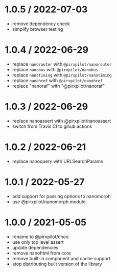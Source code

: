 
1.0.5 / 2022-07-03
==================

 * remove dependency check
 * simplify browser testing

1.0.4 / 2022-06-29
==================

 * replace `nanorouter` with `@pirxpilot/nanorouter`
 * replace `nanobus` with `@pirxpilot/nanobus`
 * replace `nanotiming` with `@pirxpilot/nanotiming`
 * replace `nanohref` with `@pirxpilot/nanohref`
 * replace "nanoraf" with "@pirxpilot/nanoraf"

1.0.3 / 2022-06-29
==================

 * replace nanoassert with @pirxpilot/nanoassert
 * switch from Travis CI to gihub actions

1.0.2 / 2022-06-21
==================

 * replace nanoquery with URLSearchParams

1.0.1 / 2022-05-27
==================

 * add support for passing options to nanomorph
 * use @pirxpilot/nanomorph module

1.0.0 / 2021-05-05
==================

 * rename to @pirxpilot/choo
 * use only top level assert
 * update dependencies
 * remove nanohtml from core
 * remove built-in component and cache support
 * stop distributing built version of the library

